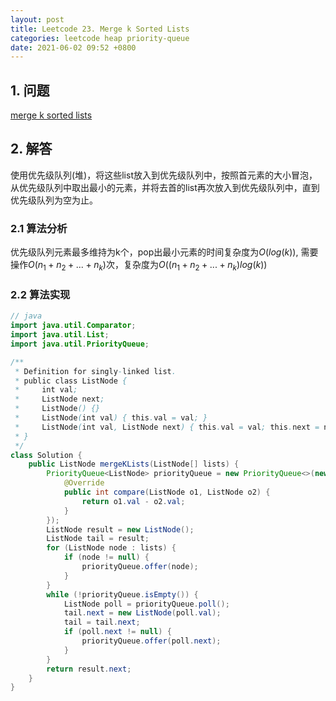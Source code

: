 ```yaml
---
layout: post
title: Leetcode 23. Merge k Sorted Lists
categories: leetcode heap priority-queue
date: 2021-06-02 09:52 +0800
---
```

## 1. 问题

[merge k sorted lists](https://leetcode.com/problems/merge-k-sorted-lists/)

## 2. 解答

使用优先级队列(堆)，将这些list放入到优先级队列中，按照首元素的大小冒泡，从优先级队列中取出最小的元素，并将去首的list再次放入到优先级队列中，直到优先级队列为空为止。

### 2.1 算法分析

优先级队列元素最多维持为k个，pop出最小元素的时间复杂度为$O(log(k))$, 需要操作$O(n_1 + n_2 + ... + n_k)$次，复杂度为$O((n_1 + n_2 + ... + n_k)log(k))$

### 2.2 算法实现
```java
// java
import java.util.Comparator;
import java.util.List;
import java.util.PriorityQueue;

/**
 * Definition for singly-linked list.
 * public class ListNode {
 *     int val;
 *     ListNode next;
 *     ListNode() {}
 *     ListNode(int val) { this.val = val; }
 *     ListNode(int val, ListNode next) { this.val = val; this.next = next; }
 * }
 */
class Solution {
    public ListNode mergeKLists(ListNode[] lists) {
        PriorityQueue<ListNode> priorityQueue = new PriorityQueue<>(new Comparator<ListNode>() {
            @Override
            public int compare(ListNode o1, ListNode o2) {
                return o1.val - o2.val;
            }
        });
        ListNode result = new ListNode();
        ListNode tail = result;
        for (ListNode node : lists) {
            if (node != null) {
                priorityQueue.offer(node);
            }
        }
        while (!priorityQueue.isEmpty()) {
            ListNode poll = priorityQueue.poll();
            tail.next = new ListNode(poll.val);
            tail = tail.next;
            if (poll.next != null) {
                priorityQueue.offer(poll.next);
            }
        }
        return result.next;
    }
}
```
